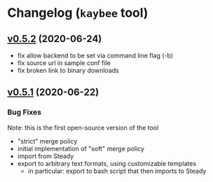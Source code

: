 # Changelog (`kaybee` tool)

<a name="v0.5.2"></a>
## [v0.5.2](https://github.com/SAP/project-kb/compare/v0.5.1...v0.5.2) (2020-06-24)

* fix allow backend to be set via command line flag (-b)
* fix source url in sample conf file
* fix broken link to binary downloads

<a name="v0.5.1"></a>
## [v0.5.1](https://github.com/SAP/project-kb/compare/2019-05-10...v0.5.1) (2020-06-22)

### Bug Fixes
Note: this is the first open-source version of the tool

- "strict" merge policy
- initial implementation of "soft" merge policy
- import from Steady
- export to arbitrary text formats, using customizable templates
    - in particular: export to bash script that then imports to Steady
